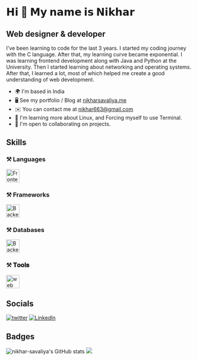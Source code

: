 # 𝗛𝗶 👋 𝗠𝘆 𝗻𝗮𝗺𝗲 𝗶𝘀 𝗡𝗶𝗸𝗵𝗮𝗿
## Web designer & developer

I've been learning to code for the last 3 years. I started my coding journey with the C language. After that, my learning curve became exponential. I was learning frontend development along with Java and Python at the University. Then I started learning about networking and operating systems. After that, I learned a lot, most of which helped me create a good understanding of web development.

* 🌍 I'm based in India
* 🖥️ See my portfolio / Blog at [nikharsavaliya.me](http://nikharsavaliya.me)
* ✉️ You can contact me at [nikhar663@gmail.com](mailto:nikhar663@gmail.com)
* 🧠 I'm learning more about Linux, and Forcing myself to use Terminal.
* 🤝 I'm open to collaborating on projects.

## Skills

### ⚒️ Languages
<img src="https://skillicons.dev/icons?i=c,js,php,java,py,ts&theme=dark"  height="36" alt="Frontend skills"  />

### ⚒️ Frameworks
<img src="https://skillicons.dev/icons?i=tailwind,react,express,nextjs&theme=dark"  height="36" alt="Backend skills"  />

### ⚒️ Databases
<img src="https://skillicons.dev/icons?i=mongodb,firebase,mysql&theme=dark"  height="36" alt="Backend skills"  />


### ⚒️ 𝐓𝐨𝐨𝐥𝐬 
<img src="https://skillicons.dev/icons?i=git,github,vscode,postman,docker,figma&theme=dark"  height="36" alt="web tools"  />

## Socials
[![twitter](https://skillicons.dev/icons?i=twitter&theme=dark)](https://x.com/nikharSavaliya/)
[![LinkedIn](https://skillicons.dev/icons?i=linkedin&theme=dark)](https://in.linkedin.com/in/nikharsavaliya)
<!-- [![Medium](https://img.shields.io/badge/Medium-12100E?style=for-the-badge&logo=medium&logoColor=white)](https://nikhar-dev.medium.com/) -->


## Badges

  <img src="https://github-readme-stats.vercel.app/api?username=nikhar-savaliya&show_icons=true&hide=issues,&count_private=true&title_color=a855f7&text_color=64748b&icon_color=ffffff&bg_color=171717&hide_border=true&show_icons=true" alt="nikhar-savaliya's GitHub stats" />
  <!-- <img src="https://github-readme-streak-stats.herokuapp.com/?user=nikhar-savaliya&stroke=64748b&background=171717&ring=a855f7&fire=a855f7&currStreakNum=64748b&currStreakLabel=a855f7&sideNums=64748b&sideLabels=64748b&dates=64748b&hide_border=true" /> -->
  <img src="https://github-readme-stats.vercel.app/api/top-langs/?username=nikhar-savaliya&layout=compact&theme=dark&hide_border=true" />
  

